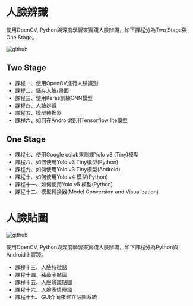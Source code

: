 # 人臉辨識
使用OpenCV, Python與深度學習來實踐人臉辨識，如下課程分為Two Stage與One Stage。

![github](https://www.mayohr.com/wp-content/uploads/2020/03/facepass_02.png)

## Two Stage
* 課程一、使用OpenCV進行人臉識別
* 課程二、儲存人臉/畫面
* 課程三、使用Keras訓練CNN模型
* 課程四、人臉辨識
* 課程五、模型轉換器
* 課程六、如何在Android使用Tensorflow lite模型

## One Stage
* 課程七、使用Google colab來訓練Yolo v3 (Tiny)模型
* 課程八、如何使用Yolo v3 Tiny模型(Python)
* 課程九、如何使用Yolo v3 Tiny模型(Android)
* 課程十、如何使用Yolo v4 模型(Python)
* 課程十一、如何使用Yolo v5 模型(Python)
* 課程十二、模型轉換器(Model Conversion and Visualization)


# 人臉貼圖
![github](https://lineofficial.blogimg.jp/en/imgs/b/3/b371b71e.png)

使用OpenCV, Python與深度學習來實踐人臉辨識，如下課程分為Python與Android上實踐。
 
* 課程十三、人臉特徵器
* 課程十四、豬鼻子貼圖
* 課程十五、人臉辨識貼圖
* 課程十六、人臉表情辨識
* 課程十七、GUI介面來建立貼圖系統
